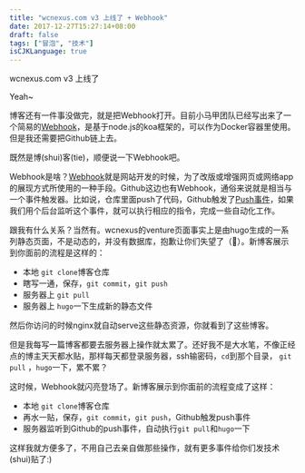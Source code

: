 ```yaml
---
title: "wcnexus.com v3 上线了 + Webhook"
date: 2017-12-27T15:27:14+08:00
draft: false
tags: ["冒泡", "技术"]
isCJKLanguage: true
---
```


wcnexus.com v3 上线了

Yeah~

博客还有一件事没做完，就是把Webhook打开。目前小马甲团队已经写出来了一个简易的[Webhook](https://github.com/xmj-alliance/webhook-koa)，是基于node.js的koa框架的，可以作为Docker容器里使用。但是我还需要把Github链上去。

既然是博(shui)客(tie)，顺便说一下Webhook吧。

Webhook是啥？[Webhook][1]就是网站开发的时候，为了改版或增强网页或网络app的展现方式所使用的一种手段。Github这边也有Webhook，通俗来说就是相当与一个事件触发器。比如说，仓库里面push了代码，Github触发了[Push事件][2]，如果我们用个后台监听这个事件，就可以执行相应的指令，完成一些自动化工作。

跟我有什么关系？当然有。wcnexus的venture页面事实上是由hugo生成的一系列静态页面，不是动态的，并没有数据库，抱歉让你们失望了（🙂）。新博客展示到你面前的流程是这样的：

- 本地 `git clone`博客仓库
- 瞎写一通，保存，`git commit`，`git push`
- 服务器上 `git pull`
- 服务器上 `hugo`一下生成新的静态文件

然后你访问的时候nginx就自动serve这些静态资源，你就看到了这些博客。

但是我每写一篇博客都要去服务器上操作就太累了。还好我不是大水笔，不像正经点的博主天天都水贴，那样每天都登录服务器，ssh输密码，`cd`到那个目录， `git pull` ，`hugo`一下，累不累？

这时候，Webhook就闪亮登场了。新博客展示到你面前的流程变成了这样：

- 本地 `git clone`博客仓库
- 再水一贴，保存，`git commit`，`git push`，Github触发push事件
- 服务器监听到Github的push事件，自动执行`git pull`和`hugo`一下

这样我就方便多了，不用自己去亲自做那些操作，就有更多事件给你们发技术(shui)贴了:)

[1]:https://en.wikipedia.org/wiki/Webhook
[2]:https://developer.github.com/v3/activity/events/types/#pushevent
